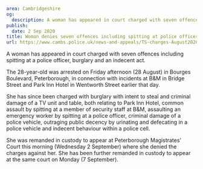 ```yaml
area: Cambridgeshire
og:
  description: A woman has appeared in court charged with seven offences including spitting at a police officer, burglary and an indecent act.
publish:
  date: 2 Sep 2020
title: Woman denies seven offences including spitting at police officer
url: https://www.cambs.police.uk/news-and-appeals/TS-charges-August2020
```

A woman has appeared in court charged with seven offences including spitting at a police officer, burglary and an indecent act.

The 28-year-old was arrested on Friday afternoon (28 August) in Bourges Boulevard, Peterborough, in connection with incidents at B&M in Bridge Street and Park Inn Hotel in Wentworth Street earlier that day.

She has since been charged with burglary with intent to steal and criminal damage of a TV unit and table, both relating to Park Inn Hotel, common assault by spitting at a member of security staff at B&M, assaulting an emergency worker by spitting at a police officer, criminal damage of a police vehicle, outraging public decency by urinating and defecating in a police vehicle and indecent behaviour within a police cell.

She was remanded in custody to appear at Peterborough Magistrates' Court this morning (Wednesday 2 September) where she denied the charges against her. She has been further remanded in custody to appear at the same court on Monday (7 September).
